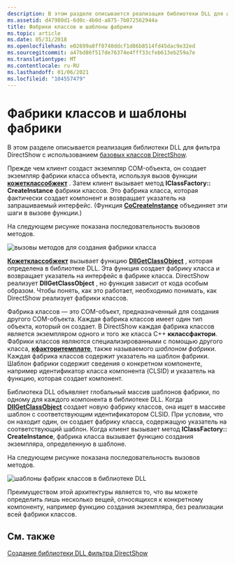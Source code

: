 ```yaml
---
description: В этом разделе описывается реализация библиотеки DLL для фильтра DirectShow с использованием базовых классов DirectShow.
ms.assetid: d47980d1-6d0c-4b0d-a875-7b072562944a
title: Фабрики классов и шаблоны фабрики
ms.topic: article
ms.date: 05/31/2018
ms.openlocfilehash: e02699a8ff0740ddcf1d86b8514fd45dac9e32ed
ms.sourcegitcommit: a47bd86f517de76374e4fff33cfeb613eb259a7e
ms.translationtype: MT
ms.contentlocale: ru-RU
ms.lasthandoff: 01/06/2021
ms.locfileid: "104557479"
---
```

# <a name="class-factories-and-factory-templates"></a>Фабрики классов и шаблоны фабрики

В этом разделе описывается реализация библиотеки DLL для фильтра DirectShow с использованием [базовых классов DirectShow](directshow-base-classes.md).

Прежде чем клиент создаст экземпляр COM-объекта, он создает экземпляр фабрики класса объекта, используя вызов функции [**кожетклассобжект**](/windows/desktop/api/combaseapi/nf-combaseapi-cogetclassobject) . Затем клиент вызывает метод **IClassFactory:: CreateInstance** фабрики классов. Это фабрика класса, которая фактически создает компонент и возвращает указатель на запрашиваемый интерфейс. (Функция [**CoCreateInstance**](/windows/desktop/api/combaseapi/nf-combaseapi-cocreateinstance) объединяет эти шаги в вызове функции.)

На следующем рисунке показана последовательность вызовов методов.

![вызовы методов для создания фабрики класса](images/classfactory.png)

[**Кожетклассобжект**](/windows/desktop/api/combaseapi/nf-combaseapi-cogetclassobject) вызывает функцию [**DllGetClassObject**](/windows/desktop/api/combaseapi/nf-combaseapi-dllgetclassobject) , которая определена в библиотеке DLL. Эта функция создает фабрику класса и возвращает указатель на интерфейс в фабрике класса. DirectShow реализует **DllGetClassObject** , но функция зависит от кода особым образом. Чтобы понять, как это работает, необходимо понимать, как DirectShow реализует фабрики классов.

Фабрика классов — это COM-объект, предназначенный для создания другого COM-объекта. Каждая фабрика классов имеет один тип объекта, который он создает. В DirectShow каждая фабрика классов является экземпляром одного и того же класса C++ **кклассфактори**. Фабрики классов являются специализированными с помощью другого класса, [**кфакторитемплате**](cfactorytemplate.md), также называемого *шаблоном фабрики*. Каждая фабрика классов содержит указатель на шаблон фабрики. Шаблон фабрики содержит сведения о конкретном компоненте, например идентификатор класса компонента (CLSID) и указатель на функцию, которая создает компонент.

Библиотека DLL объявляет глобальный массив шаблонов фабрики, по одному для каждого компонента в библиотеке DLL. Когда [**DllGetClassObject**](/windows/desktop/api/combaseapi/nf-combaseapi-dllgetclassobject) создает новую фабрику классов, она ищет в массиве шаблон с соответствующим идентификатором CLSID. При условии, что он находит один, он создает фабрику класса, содержащую указатель на соответствующий шаблон. Когда клиент вызывает метод **IClassFactory:: CreateInstance**, фабрика класса вызывает функцию создания экземпляра, определенную в шаблоне.

На следующем рисунке показана последовательность вызовов методов.

![шаблоны фабрик классов в библиотеке DLL](images/classfactory2.png)

Преимуществом этой архитектуры является то, что вы можете определить лишь несколько вещей, относящихся к конкретному компоненту, например функцию создания экземпляра, без реализации всей фабрики классов.

## <a name="related-topics"></a>См. также

<dl> <dt>

[Создание библиотеки DLL фильтра DirectShow](how-to-create-a-dll.md)
</dt> </dl>

 

 
